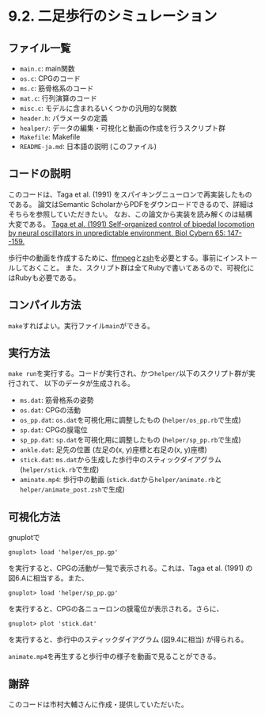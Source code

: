 # 9.2. 二足歩行のシミュレーション

## ファイル一覧
- `main.c`: main関数
- `os.c`: CPGのコード
- `ms.c`: 筋骨格系のコード
- `mat.c`: 行列演算のコード
- `misc.c`: モデルに含まれるいくつかの汎用的な関数
- `header.h`: パラメータの定義
- `healper/`: データの編集・可視化と動画の作成を行うスクリプト群
- `Makefile`: Makefile
- `README-ja.md`: 日本語の説明 (このファイル)

## コードの説明
このコードは、Taga et al. (1991) をスパイキングニューロンで再実装したものである。
論文はSemantic ScholarからPDFをダウンロードできるので、詳細はそちらを参照していただきたい。
なお、この論文から実装を読み解くのは結構大変である。
[Taga et al. (1991) Self-organized control of bipedal locomotion by neural oscillators in unpredictable environment. Biol Cybern 65: 147--159.](https://api.semanticscholar.org/CorpusID:5262616)

歩行中の動画を作成するために、[ffmpeg](https://www.ffmpeg.org/)と[zsh](https://zsh.prg)を必要とする。事前にインストールしておくこと。
また、スクリプト群は全てRubyで書いてあるので、可視化にはRubyも必要である。

## コンパイル方法
`make`すればよい。実行ファイル`main`ができる。

## 実行方法
`make run`を実行する。コードが実行され、かつ`helper/`以下のスクリプト群が実行されて、
以下のデータが生成される。
- `ms.dat`: 筋骨格系の姿勢
- `os.dat`: CPGの活動
- `os_pp.dat`: `os.dat`を可視化用に調整したもの (`helper/os_pp.rb`で生成)
- `sp.dat`: CPGの膜電位
- `sp_pp.dat`: `sp.dat`を可視化用に調整したもの (`helper/sp_pp.rb`で生成)
- `ankle.dat`: 足先の位置 (左足の(x, y)座標と右足の(x, y)座標)
- `stick.dat`: `ms.dat`から生成した歩行中のスティックダイアグラム (`helper/stick.rb`で生成)
- `aminate.mp4`: 歩行中の動画 (`stick.dat`から`helper/animate.rb`と`helper/animate_post.zsh`で生成)

## 可視化方法

gnuplotで
```
gnuplot> load 'helper/os_pp.gp'
```
を実行すると、CPGの活動が一覧で表示される。これは、Taga et al. (1991) の図6.Aに相当する。また、
```
gnuplot> load 'helper/sp_pp.gp'
```
を実行すると、CPGの各ニューロンの膜電位が表示される。さらに、
```
gnuplot> plot 'stick.dat'
```
を実行すると、歩行中のスティックダイアグラム (図9.4に相当) が得られる。

`animate.mp4`を再生すると歩行中の様子を動画で見ることができる。

## 謝辞
このコードは市村大輔さんに作成・提供していただいた。
